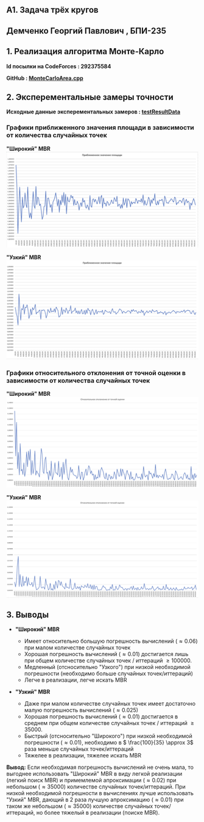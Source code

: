 ## A1. Задача трёх кругов

## Демченко Георгий Павлович , БПИ-235

## 1. Реализация алгоритма Монте-Карло

**Id посылки на CodeForces : 292375584**

**GitHub : [MonteCarloArea.cpp](https://github.com/AvtorPaka/Alg-DS/tree/master/src/SET_3/AnalysisTasks/A1/MonteCarloArea.cpp)**

## 2. Эксперементальные замеры точности

**Исходные данные эксперементальных замеров : [testResultData](https://github.com/AvtorPaka/Alg-DS/tree/master/src/SET_3/AnalysisTasks/A1/testResultData)**

### Графики приближенного значения площади в зависимости от количества случайных точек

**"Широкий" MBR**
![lmbr1](testResultData/img/lmbr_1.png)

**"Узкий" MBR**
![smbr1](testResultData/img/smbr_1.png)

### Графики относительного отклонения от точной оценки в зависимости от количества случайных точек

**"Широкий" MBR**
![lmbr2](testResultData/img/lmbr_2.png)

**"Узкий" MBR**
![smbr2](testResultData/img/smbr_2.png)

## 3. Выводы

- **"Широкий" MBR**
    - Имеет относительно большую погрешность вычислений ($\approx 0.06$) при малом количестве случайных точек
    - Хорошая погрешность вычислений ($\approx 0.01$) достигается лишь при общем количестве случайных точек / иттераций $\geq 100000$.
    - Медленный (отсносительно "Узкого") при низкой необходимой погрешности (необходимо больше случайных точек/иттераций)
    - Легче в реализации, легче искать MBR


- **"Узкий" MBR**
    - Даже при малом количестве случайных точек имеет достаточно малую погрешность вычислений ($\approx 0.025$)
    - Хорошая погрешность вычислений ($\approx 0.01$) достигается в среднем при общем количестве случайных точек / иттераций $\geq 35000$.
    - Быстрый (отсносительно "Широкого") при низкой необходимой погрешности ($\approx 0.01$), необходимо в $ \frac{100}{35} \approx 3$ раза меньше случайных точек/иттераций
    - Тяжелее в реализации, тяжелее искать MBR


**Вывод:** Если необходимая погрешность вычислений не очень мала, то выгоднее использовать "Широкий" MBR в виду легкой реализации (легкий поиск MBR) и примемлемой апроксимации ($\approx 0.02$) при небольшом ($\approx 35000$) количестве случайных точек/иттераций. При низкой необходимой погрешности в вычислениях лучше использовать "Узкий" MBR, дающий в 2 раза лучшую апроксимацию ($\approx 0.01$) при таком же небольшом ($\approx 35000$) количестве случайных точек/иттераций, но более тяжелый в реализации (поиске MBR).